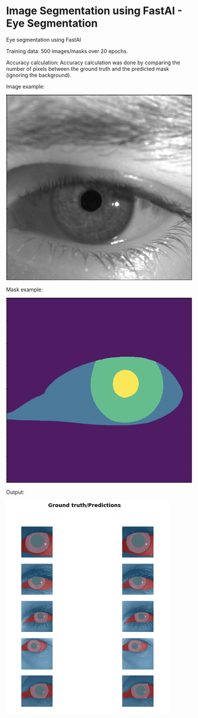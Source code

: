 # Image Segmentation using FastAI - Eye Segmentation
Eye segmentation using FastAI

Training data: 500 images/masks over 20 epochs.

Accuracy calculation: Accuracy calculation was done by comparing the number of pixels between the ground truth and the predicted mask (ignoring the background).

Image example:

![Image](images/image.png "Training Image")

Mask example:

![Mask](images/mask.png "Mask - Ground Truth")

Output:

![Output](images/output.PNG "Output")
